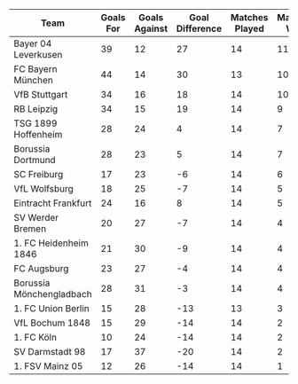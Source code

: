 | Team | Goals For | Goals Against | Goal Difference | Matches Played | Matches Won | Win Percentage |
|------|-----------|--------------|------------------|-----------------|-------------|-----------------|
| Bayer 04 Leverkusen | 39 | 12 | 27 | 14 | 11 | 78.57% |
| FC Bayern München | 44 | 14 | 30 | 13 | 10 | 76.92% |
| VfB Stuttgart | 34 | 16 | 18 | 14 | 10 | 71.43% |
| RB Leipzig | 34 | 15 | 19 | 14 | 9 | 64.29% |
| TSG 1899 Hoffenheim | 28 | 24 | 4 | 14 | 7 | 50.0% |
| Borussia Dortmund | 28 | 23 | 5 | 14 | 7 | 50.0% |
| SC Freiburg | 17 | 23 | -6 | 14 | 6 | 42.86% |
| VfL Wolfsburg | 18 | 25 | -7 | 14 | 5 | 35.71% |
| Eintracht Frankfurt | 24 | 16 | 8 | 14 | 5 | 35.71% |
| SV Werder Bremen | 20 | 27 | -7 | 14 | 4 | 28.57% |
| 1. FC Heidenheim 1846 | 21 | 30 | -9 | 14 | 4 | 28.57% |
| FC Augsburg | 23 | 27 | -4 | 14 | 4 | 28.57% |
| Borussia Mönchengladbach | 28 | 31 | -3 | 14 | 4 | 28.57% |
| 1. FC Union Berlin | 15 | 28 | -13 | 13 | 3 | 23.08% |
| VfL Bochum 1848 | 15 | 29 | -14 | 14 | 2 | 14.29% |
| 1. FC Köln | 10 | 24 | -14 | 14 | 2 | 14.29% |
| SV Darmstadt 98 | 17 | 37 | -20 | 14 | 2 | 14.29% |
| 1. FSV Mainz 05 | 12 | 26 | -14 | 14 | 1 | 7.14% |
